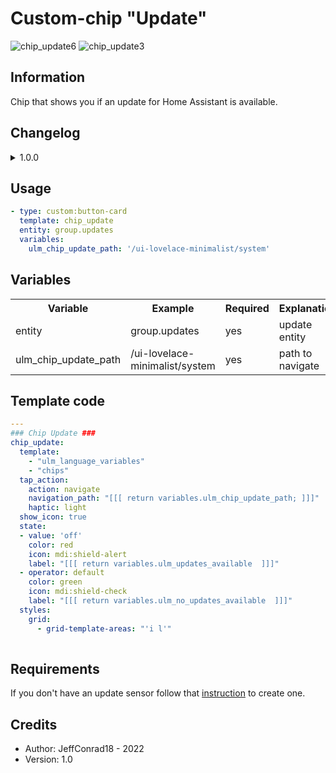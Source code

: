 # Custom-chip "Update"
![chip_update6](https://user-images.githubusercontent.com/78684384/171427015-a1e7fb62-782a-4ca9-bd9b-f8ae2c61c7bc.PNG)
![chip_update3](https://user-images.githubusercontent.com/78684384/171427065-20963541-013b-4328-8c20-8d2fe19ad4eb.PNG)

## Information
Chip that shows you if an update for Home Assistant is available.


## Changelog

<details>
<summary>1.0.0</summary>
Initial release
</details>

## Usage

```yaml
- type: custom:button-card
  template: chip_update
  entity: group.updates
  variables:
    ulm_chip_update_path: '/ui-lovelace-minimalist/system'
```

## Variables

<table>
<tr>
<th>Variable</th>
<th>Example</th>
<th>Required</th>
<th>Explanation</th>
</tr>
<tr>
<td>entity</td>
<td>group.updates</td>
<td>yes</td>
<td>update entity</td>
</tr>
<tr>
<td>ulm_chip_update_path</td>
<td>/ui-lovelace-minimalist/system</td>
<td>yes</td>
<td>path to navigate</td>
</tr>
</table>

## Template code

```yaml
---
### Chip Update ###
chip_update:
  template: 
    - "ulm_language_variables"
    - "chips"
  tap_action:
    action: navigate
    navigation_path: "[[[ return variables.ulm_chip_update_path; ]]]"
    haptic: light
  show_icon: true
  state:
  - value: 'off'
    color: red
    icon: mdi:shield-alert
    label: "[[[ return variables.ulm_updates_available  ]]]"
  - operator: default
    color: green
    icon: mdi:shield-check
    label: "[[[ return variables.ulm_no_updates_available  ]]]"
  styles:
    grid:
      - grid-template-areas: "'i l'"
  
```

## Requirements

If you don't have an update sensor follow that [instruction](https://github.com/basbruss/UI/blob/main/custom_cards/custom_card_homeassistant_updates/README.md) to create one.

## Credits

- Author: JeffConrad18 - 2022
- Version: 1.0
